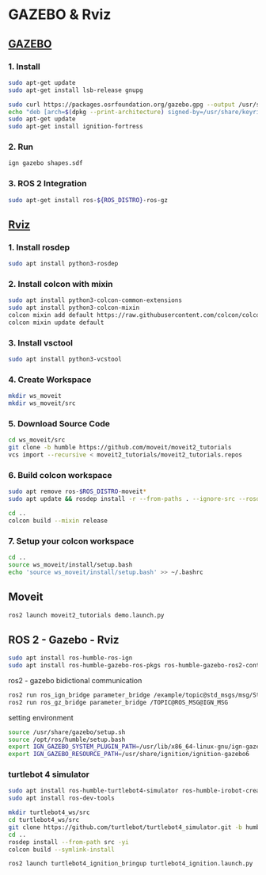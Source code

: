 # GAZEBO & Rviz

## [GAZEBO](https://gazebosim.org/docs/fortress/getstarted/)

### 1. Install

```bash
sudo apt-get update
sudo apt-get install lsb-release gnupg
```

```bash
sudo curl https://packages.osrfoundation.org/gazebo.gpg --output /usr/share/keyrings/pkgs-osrf-archive-keyring.gpg
echo "deb [arch=$(dpkg --print-architecture) signed-by=/usr/share/keyrings/pkgs-osrf-archive-keyring.gpg] http://packages.osrfoundation.org/gazebo/ubuntu-stable $(lsb_release -cs) main" | sudo tee /etc/apt/sources.list.d/gazebo-stable.list > /dev/null
sudo apt-get update
sudo apt-get install ignition-fortress
```

### 2. Run
```bash
ign gazebo shapes.sdf
```

### 3. ROS 2 Integration
```bash
sudo apt-get install ros-${ROS_DISTRO}-ros-gz
```

## [Rviz](https://moveit.picknik.ai/main/doc/tutorials/getting_started/getting_started.html)

### 1. Install rosdep
```bash
sudo apt install python3-rosdep
```

### 2. Install colcon with mixin
```bash
sudo apt install python3-colcon-common-extensions
sudo apt install python3-colcon-mixin
colcon mixin add default https://raw.githubusercontent.com/colcon/colcon-mixin-repository/master/index.yaml
colcon mixin update default
```

### 3. Install vsctool
```bash
sudo apt install python3-vcstool
```

### 4. Create Workspace
```bash
mkdir ws_moveit
mkdir ws_moveit/src
```

### 5. Download Source Code
```bash
cd ws_moveit/src
git clone -b humble https://github.com/moveit/moveit2_tutorials
vcs import --recursive < moveit2_tutorials/moveit2_tutorials.repos
```

### 6. Build colcon workspace
```bash
sudo apt remove ros-$ROS_DISTRO-moveit*
sudo apt update && rosdep install -r --from-paths . --ignore-src --rosdistro $ROS_DISTRO -y
```

```bash
cd ..
colcon build --mixin release
```

### 7. Setup your colcon workspace
```bash
cd ..
source ws_moveit/install/setup.bash
echo 'source ws_moveit/install/setup.bash' >> ~/.bashrc
```

## Moveit
```bash
ros2 launch moveit2_tutorials demo.launch.py
```

## ROS 2 - Gazebo - Rviz
```bash
sudo apt install ros-humble-ros-ign
sudo apt install ros-humble-gazebo-ros-pkgs ros-humble-gazebo-ros2-control
```

ros2 - gazebo bidictional communication
```bash
ros2 run ros_ign_bridge parameter_bridge /example/topic@std_msgs/msg/String@ignition.msgs.StringMsg
ros2 run ros_gz_bridge parameter_bridge /TOPIC@ROS_MSG@IGN_MSG
```

setting environment
```bash
source /usr/share/gazebo/setup.sh
source /opt/ros/humble/setup.bash
export IGN_GAZEBO_SYSTEM_PLUGIN_PATH=/usr/lib/x86_64-linux-gnu/ign-gazebo-6/plugins
export IGN_GAZEBO_RESOURCE_PATH=/usr/share/ignition/ignition-gazebo6
```

### turtlebot 4 simulator
```bash
sudo apt install ros-humble-turtlebot4-simulator ros-humble-irobot-create-nodes
sudo apt install ros-dev-tools
```

```bash
mkdir turtlebot4_ws/src
cd turtlebot4_ws/src
git clone https://github.com/turtlebot/turtlebot4_simulator.git -b humble
cd ..
rosdep install --from-path src -yi
colcon build --symlink-install
```

```bash
ros2 launch turtlebot4_ignition_bringup turtlebot4_ignition.launch.py
```